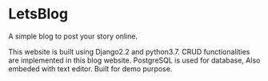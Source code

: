 # LetsBlog
 A simple blog to post your story online.
 
 This website is built using Django2.2 and python3.7.
 CRUD functionalities are implemented in this blog website.
 PostgreSQL is used for database, Also embeded with text editor.
 Built for demo purpose.
